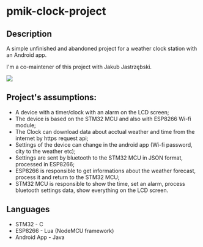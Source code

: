 #  pmik-clock-project

## Description

A simple unfinished and abandoned project for a weather clock station with an Android app.

I'm a co-maintener of this project with Jakub Jastrzębski.

![](readme-files/pmik-clock-app-example.gif)

## Project's assumptions:

* A device with a timer/clock with an alarm on the LCD screen;
* The device is based on the STM32 MCU and also with ESP8266 Wi-fi module;
* The Clock can download data about acctual weather and time from the internet by https request api;
* Settings of the device can change in the android app (Wi-fi password, city to the weather etc);
* Settings are sent by bluetooth to the STM32 MCU in JSON format, processed in ESP8266;
* ESP8266 is responsible to get informations about the weather forecast, process it and return to the STM32 MCU;
* STM32 MCU is responsible to show the time, set an alarm, process bluetooth settings data, show everything on the LCD screen.


## Languages
* STM32 - C
* ESP8266 - Lua (NodeMCU framework)
* Android App - Java